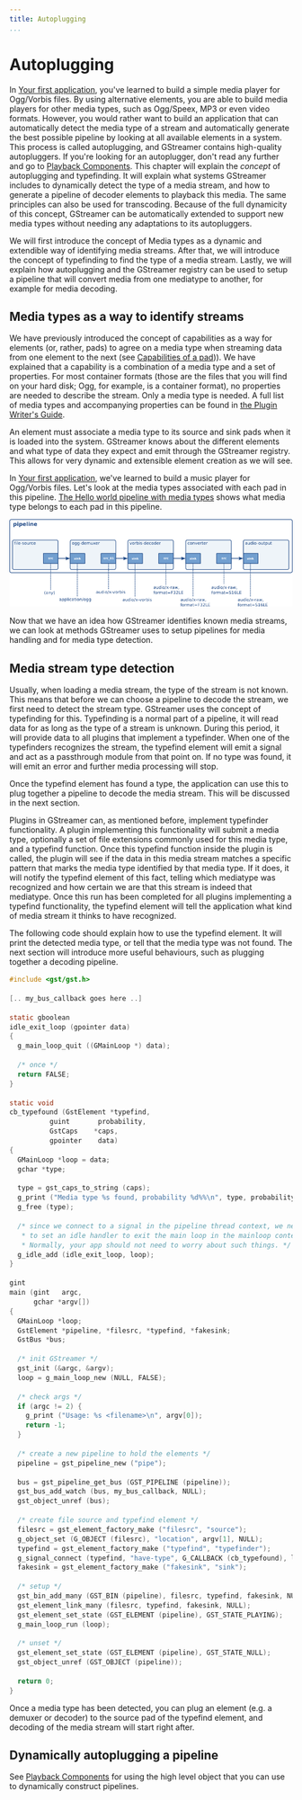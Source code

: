 ```yaml
---
title: Autoplugging
...
```


# Autoplugging

In [Your first application][helloworld], you've learned to
build a simple media player for Ogg/Vorbis files. By using alternative
elements, you are able to build media players for other media types,
such as Ogg/Speex, MP3 or even video formats. However, you would rather
want to build an application that can automatically detect the media
type of a stream and automatically generate the best possible pipeline
by looking at all available elements in a system. This process is called
autoplugging, and GStreamer contains high-quality autopluggers. If
you're looking for an autoplugger, don't read any further and go to
[Playback Components][playback-components]. This chapter will
explain the *concept* of autoplugging and typefinding. It will explain
what systems GStreamer includes to dynamically detect the type of a
media stream, and how to generate a pipeline of decoder elements to
playback this media. The same principles can also be used for
transcoding. Because of the full dynamicity of this concept, GStreamer
can be automatically extended to support new media types without needing
any adaptations to its autopluggers.

We will first introduce the concept of Media types as a dynamic and
extendible way of identifying media streams. After that, we will
introduce the concept of typefinding to find the type of a media stream.
Lastly, we will explain how autoplugging and the GStreamer registry can
be used to setup a pipeline that will convert media from one mediatype
to another, for example for media decoding.

[helloworld]: application-development/basics/helloworld.md
[playback-components]: application-development/highlevel/playback-components.md

## Media types as a way to identify streams

We have previously introduced the concept of capabilities as a way for
elements (or, rather, pads) to agree on a media type when streaming data
from one element to the next (see [Capabilities of a pad][pad-caps])). We have
explained that a capability is a combination of a media type and a set of
properties. For most container formats (those are the files that you will find
on your hard disk; Ogg, for example, is a container format), no properties are
needed to describe the stream. Only a media type is needed. A full list
of media types and accompanying properties can be found in [the Plugin
Writer's Guide][pwg-type-defs].

An element must associate a media type to its source and sink pads when
it is loaded into the system. GStreamer knows about the different
elements and what type of data they expect and emit through the
GStreamer registry. This allows for very dynamic and extensible element
creation as we will see.

In [Your first application][helloworld], we've learned to
build a music player for Ogg/Vorbis files. Let's look at the media types
associated with each pad in this pipeline. [The Hello world pipeline
with media types](#the-hello-world-pipeline-with-media-types) shows what
media type belongs to each pad in this pipeline.

![The Hello world pipeline with media types](images/mime-world.png "fig:")

Now that we have an idea how GStreamer identifies known media streams,
we can look at methods GStreamer uses to setup pipelines for media
handling and for media type detection.

[pad-caps]: application-development/basics/pads.md#capabilities-of-a-pad
[pwg-type-defs]: pwg/advanced/building-types.md

## Media stream type detection

Usually, when loading a media stream, the type of the stream is not
known. This means that before we can choose a pipeline to decode the
stream, we first need to detect the stream type. GStreamer uses the
concept of typefinding for this. Typefinding is a normal part of a
pipeline, it will read data for as long as the type of a stream is
unknown. During this period, it will provide data to all plugins that
implement a typefinder. When one of the typefinders recognizes the
stream, the typefind element will emit a signal and act as a passthrough
module from that point on. If no type was found, it will emit an error
and further media processing will stop.

Once the typefind element has found a type, the application can use this
to plug together a pipeline to decode the media stream. This will be
discussed in the next section.

Plugins in GStreamer can, as mentioned before, implement typefinder
functionality. A plugin implementing this functionality will submit a
media type, optionally a set of file extensions commonly used for this
media type, and a typefind function. Once this typefind function inside
the plugin is called, the plugin will see if the data in this media
stream matches a specific pattern that marks the media type identified
by that media type. If it does, it will notify the typefind element of
this fact, telling which mediatype was recognized and how certain we are
that this stream is indeed that mediatype. Once this run has been
completed for all plugins implementing a typefind functionality, the
typefind element will tell the application what kind of media stream it
thinks to have recognized.

The following code should explain how to use the typefind element. It
will print the detected media type, or tell that the media type was not
found. The next section will introduce more useful behaviours, such as
plugging together a decoding pipeline.

```  c
#include <gst/gst.h>

[.. my_bus_callback goes here ..]

static gboolean
idle_exit_loop (gpointer data)
{
  g_main_loop_quit ((GMainLoop *) data);

  /* once */
  return FALSE;
}

static void
cb_typefound (GstElement *typefind,
          guint       probability,
          GstCaps    *caps,
          gpointer    data)
{
  GMainLoop *loop = data;
  gchar *type;

  type = gst_caps_to_string (caps);
  g_print ("Media type %s found, probability %d%%\n", type, probability);
  g_free (type);

  /* since we connect to a signal in the pipeline thread context, we need
   * to set an idle handler to exit the main loop in the mainloop context.
   * Normally, your app should not need to worry about such things. */
  g_idle_add (idle_exit_loop, loop);
}

gint
main (gint   argc,
      gchar *argv[])
{
  GMainLoop *loop;
  GstElement *pipeline, *filesrc, *typefind, *fakesink;
  GstBus *bus;

  /* init GStreamer */
  gst_init (&argc, &argv);
  loop = g_main_loop_new (NULL, FALSE);

  /* check args */
  if (argc != 2) {
    g_print ("Usage: %s <filename>\n", argv[0]);
    return -1;
  }

  /* create a new pipeline to hold the elements */
  pipeline = gst_pipeline_new ("pipe");

  bus = gst_pipeline_get_bus (GST_PIPELINE (pipeline));
  gst_bus_add_watch (bus, my_bus_callback, NULL);
  gst_object_unref (bus);

  /* create file source and typefind element */
  filesrc = gst_element_factory_make ("filesrc", "source");
  g_object_set (G_OBJECT (filesrc), "location", argv[1], NULL);
  typefind = gst_element_factory_make ("typefind", "typefinder");
  g_signal_connect (typefind, "have-type", G_CALLBACK (cb_typefound), loop);
  fakesink = gst_element_factory_make ("fakesink", "sink");

  /* setup */
  gst_bin_add_many (GST_BIN (pipeline), filesrc, typefind, fakesink, NULL);
  gst_element_link_many (filesrc, typefind, fakesink, NULL);
  gst_element_set_state (GST_ELEMENT (pipeline), GST_STATE_PLAYING);
  g_main_loop_run (loop);

  /* unset */
  gst_element_set_state (GST_ELEMENT (pipeline), GST_STATE_NULL);
  gst_object_unref (GST_OBJECT (pipeline));

  return 0;
}

```

Once a media type has been detected, you can plug an element (e.g. a
demuxer or decoder) to the source pad of the typefind element, and
decoding of the media stream will start right after.

## Dynamically autoplugging a pipeline

See [Playback Components][playback-components] for using the
high level object that you can use to dynamically construct pipelines.
